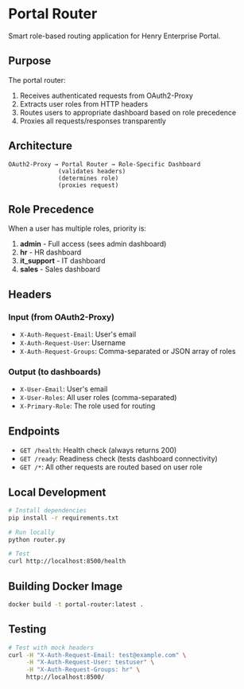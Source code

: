 # Portal Router

Smart role-based routing application for Henry Enterprise Portal.

## Purpose

The portal router:
1. Receives authenticated requests from OAuth2-Proxy
2. Extracts user roles from HTTP headers
3. Routes users to appropriate dashboard based on role precedence
4. Proxies all requests/responses transparently

## Architecture

```
OAuth2-Proxy → Portal Router → Role-Specific Dashboard
              (validates headers)
              (determines role)
              (proxies request)
```

## Role Precedence

When a user has multiple roles, priority is:
1. **admin** - Full access (sees admin dashboard)
2. **hr** - HR dashboard
3. **it_support** - IT dashboard
4. **sales** - Sales dashboard

## Headers

### Input (from OAuth2-Proxy)
- `X-Auth-Request-Email`: User's email
- `X-Auth-Request-User`: Username
- `X-Auth-Request-Groups`: Comma-separated or JSON array of roles

### Output (to dashboards)
- `X-User-Email`: User's email
- `X-User-Roles`: All user roles (comma-separated)
- `X-Primary-Role`: The role used for routing

## Endpoints

- `GET /health`: Health check (always returns 200)
- `GET /ready`: Readiness check (tests dashboard connectivity)
- `GET /*`: All other requests are routed based on user role

## Local Development

```bash
# Install dependencies
pip install -r requirements.txt

# Run locally
python router.py

# Test
curl http://localhost:8500/health
```

## Building Docker Image

```bash
docker build -t portal-router:latest .
```

## Testing

```bash
# Test with mock headers
curl -H "X-Auth-Request-Email: test@example.com" \
     -H "X-Auth-Request-User: testuser" \
     -H "X-Auth-Request-Groups: hr" \
     http://localhost:8500/
```
